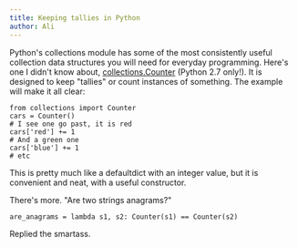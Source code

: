 ```yaml
---
title: Keeping tallies in Python
author: Ali
---
```


Python's collections module has some of the most consistently useful collection
data structures you will need for everyday programming. Here's one I didn't know
about, [collections.Counter](http://docs.python.org/2/library/collections.html#collections.Counter)
(Python 2.7 only!). It is designed to keep "tallies" or count instances of
something. The example will make it all clear:

~~~ {.python}
from collections import Counter
cars = Counter()
# I see one go past, it is red
cars['red'] += 1
# And a green one
cars['blue'] += 1
# etc
~~~

This is pretty much like a defaultdict with an integer value, but it is
convenient and neat, with a useful constructor.

There's more. "Are two strings anagrams?"

~~~ {.python}
are_anagrams = lambda s1, s2: Counter(s1) == Counter(s2)
~~~

Replied the smartass.




